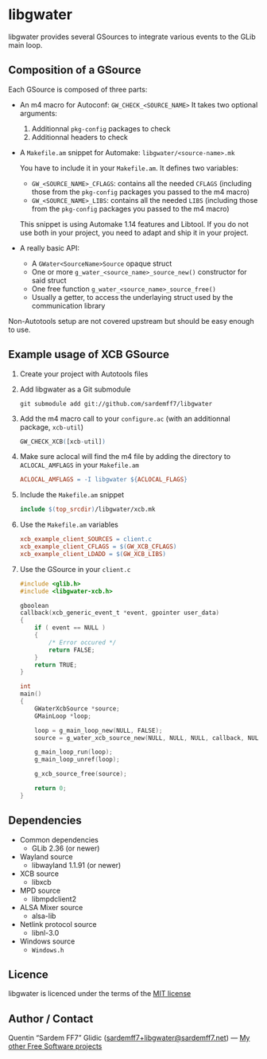 libgwater
=========

libgwater provides several GSources to integrate various events to the GLib main loop.


Composition of a GSource
------------------------

Each GSource is composed of three parts:

-   An m4 macro for Autoconf: `GW_CHECK_<SOURCE_NAME>`
    It takes two optional arguments:

    1. Additionnal `pkg-config` packages to check
    2. Additionnal headers to check

-   A `Makefile.am` snippet for Automake: `libgwater/<source-name>.mk`

    You have to include it in your `Makefile.am`. It defines two variables:

    - `GW_<SOURCE_NAME>_CFLAGS`: contains all the needed `CFLAGS` (including those from the `pkg-config` packages you passed to the m4 macro)
    - `GW_<SOURCE_NAME>_LIBS`: contains all the needed `LIBS` (including those from the `pkg-config` packages you passed to the m4 macro)

    This snippet is using Automake 1.14 features and Libtool. If you do not use both in your project, you need to adapt and ship it in your project.

-   A really basic API:
    - A `GWater<SourceName>Source` opaque struct
    - One or more `g_water_<source_name>_source_new()` constructor for said struct
    - One free function `g_water_<source_name>_source_free()`
    - Usually a getter, to access the underlaying struct used by the communication library

Non-Autotools setup are not covered upstream but should be easy enough to use.


Example usage of XCB GSource
----------------------------

1. Create your project with Autotools files

2. Add libgwater as a Git submodule
    ```shell
    git submodule add git://github.com/sardemff7/libgwater
    ```

3. Add the m4 macro call to your `configure.ac` (with an additionnal package, `xcb-util`)
    ```m4
    GW_CHECK_XCB([xcb-util])
    ```

4. Make sure aclocal will find the m4 file by adding the directory to `ACLOCAL_AMFLAGS` in your `Makefile.am`
    ```Makefile
    ACLOCAL_AMFLAGS = -I libgwater ${ACLOCAL_FLAGS}
    ```

5. Include the `Makefile.am` snippet
    ```Makefile
    include $(top_srcdir)/libgwater/xcb.mk
    ```

6. Use the `Makefile.am` variables
    ```Makefile
    xcb_example_client_SOURCES = client.c
    xcb_example_client_CFLAGS = $(GW_XCB_CFLAGS)
    xcb_example_client_LDADD = $(GW_XCB_LIBS)
    ```

7. Use the GSource in your `client.c`
    ```c
    #include <glib.h>
    #include <libgwater-xcb.h>

    gboolean
    callback(xcb_generic_event_t *event, gpointer user_data)
    {
        if ( event == NULL )
        {
            /* Error occured */
            return FALSE;
        }
        return TRUE;
    }

    int
    main()
    {
        GWaterXcbSource *source;
        GMainLoop *loop;

        loop = g_main_loop_new(NULL, FALSE);
        source = g_water_xcb_source_new(NULL, NULL, NULL, callback, NULL, NULL);

        g_main_loop_run(loop);
        g_main_loop_unref(loop);

        g_xcb_source_free(source);

        return 0;
    }
    ```


Dependencies
------------

-   Common dependencies
    - GLib 2.36 (or newer)
-   Wayland source
    - libwayland 1.1.91 (or newer)
-   XCB source
    - libxcb
-   MPD source
    - libmpdclient2
-   ALSA Mixer source
    - alsa-lib
-   Netlink protocol source
    - libnl-3.0
-   Windows source
    - `Windows.h`


Licence
-------

libgwater is licenced under the terms of the [MIT license](//opensource.org/licenses/MIT)


Author / Contact
----------------

Quentin “Sardem FF7” Glidic (sardemff7+libgwater@sardemff7.net) — [My other Free Software projects](//www.sardemff7.net/)
